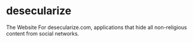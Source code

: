 desecularize
============

The Website For desecularize.com, applications that hide all non-religious content from social networks. 
